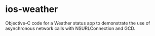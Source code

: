 ios-weather
===========

Objective-C code for a Weather status app to demonstrate the use of asynchronous network calls with NSURLConnection and GCD. 
